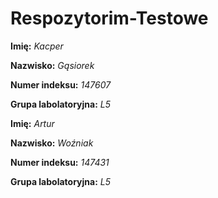 # Respozytorim-Testowe

**Imię:** *Kacper*

**Nazwisko:** *Gąsiorek*

**Numer indeksu:** *147607*

**Grupa labolatoryjna:** *L5*

**Imię:** *Artur*

**Nazwisko:** *Woźniak*

**Numer indeksu:** *147431*

**Grupa labolatoryjna:** *L5*
